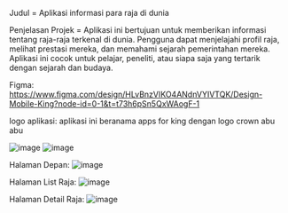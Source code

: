 Judul = Aplikasi informasi para raja di dunia

Penjelasan Projek = Aplikasi ini bertujuan untuk memberikan informasi tentang raja-raja terkenal di dunia. Pengguna dapat menjelajahi profil raja, melihat prestasi mereka, dan memahami sejarah pemerintahan mereka. Aplikasi ini cocok untuk pelajar, peneliti, atau siapa saja yang tertarik dengan sejarah dan budaya.

Figma: https://www.figma.com/design/HLvBnzVIKO4ANdnVYIVTQK/Design-Mobile-King?node-id=0-1&t=t73h6pSn5QxWAogF-1


logo aplikasi:
aplikasi ini beranama apps for king dengan logo crown abu abu

![image](https://github.com/user-attachments/assets/d7212997-8415-4ec2-9add-2f688ab69d19)
![image](https://github.com/user-attachments/assets/72901f9a-3f0d-4a54-a498-e5ce5f25a76f)


Halaman Depan:
![image](https://github.com/user-attachments/assets/da21e3f4-6eb5-4e0b-97f9-0668982b01c0)

Halaman List Raja:
![image](https://github.com/user-attachments/assets/4d663ad9-2e44-4cbf-b4b1-de91f96f4a7e)

Halaman Detail Raja:
![image](https://github.com/user-attachments/assets/e6b6aee7-e2de-4d3b-af03-0ccdbf4c3bc5)


